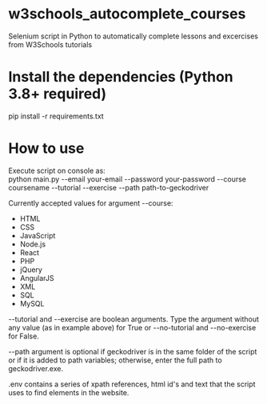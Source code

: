 # w3schools_autocomplete_courses
Selenium script in Python to automatically complete lessons and excercises from W3Schools tutorials

# Install the dependencies (Python 3.8+ required)
pip install -r requirements.txt

# How to use
Execute script on console as:\
python main.py --email your-email --password your-password --course coursename --tutorial --exercise --path path-to-geckodriver

Currently accepted values for argument --course:
- HTML
- CSS
- JavaScript
- Node.js
- React
- PHP
- jQuery
- AngularJS
- XML
- SQL
- MySQL

--tutorial and --exercise are boolean arguments. Type the argument without any value (as in example above) for True or --no-tutorial and --no-exercise for False.

--path argument is optional if geckodriver is in the same folder of the script or if it is added to path variables; otherwise, enter the full path to geckodriver.exe.

.env contains a series of xpath references, html id's and text that the script uses to find elements in the website.